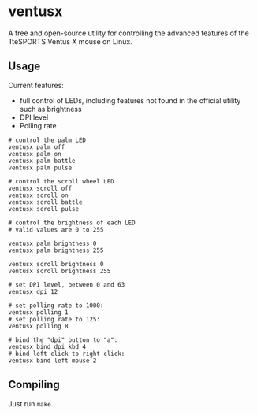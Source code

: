 # ventusx

A free and open-source utility for controlling the advanced features of
the TteSPORTS Ventus X mouse on Linux.

## Usage

Current features:

 - full control of LEDs, including features not found in the official
   utility such as brightness
 - DPI level
 - Polling rate

```
# control the palm LED
ventusx palm off
ventusx palm on
ventusx palm battle
ventusx palm pulse

# control the scroll wheel LED
ventusx scroll off
ventusx scroll on
ventusx scroll battle
ventusx scroll pulse

# control the brightness of each LED
# valid values are 0 to 255

ventusx palm brightness 0
ventusx palm brightness 255

ventusx scroll brightness 0
ventusx scroll brightness 255

# set DPI level, between 0 and 63
ventusx dpi 12

# set polling rate to 1000:
ventusx polling 1
# set polling rate to 125:
ventusx polling 8

# bind the "dpi" button to "a":
ventusx bind dpi kbd 4
# bind left click to right click:
ventusx bind left mouse 2
```

## Compiling

Just run `make`.

